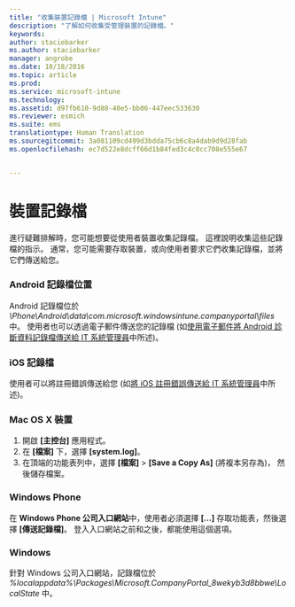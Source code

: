 ```yaml
---
title: "收集裝置記錄檔 | Microsoft Intune"
description: "了解如何收集受管理裝置的記錄檔。"
keywords: 
author: staciebarker
ms.author: staciebarker
manager: angrobe
ms.date: 10/18/2016
ms.topic: article
ms.prod: 
ms.service: microsoft-intune
ms.technology: 
ms.assetid: d97fb610-9d88-40e5-bb06-447eec533630
ms.reviewer: esmich
ms.suite: ems
translationtype: Human Translation
ms.sourcegitcommit: 3a081109cd499d3bdda75cb6c8a4dab9d9d28fab
ms.openlocfilehash: ec7d522e8dcff66d1b84fed3c4c0cc708e555e67


---
```


# <a name="device-logs"></a>裝置記錄檔

進行疑難排解時，您可能想要從使用者裝置收集記錄檔。 這裡說明收集這些記錄檔的指示。 通常，您可能需要存取裝置，或向使用者要求它們收集記錄檔，並將它們傳送給您。

### <a name="android-log-location"></a>Android 記錄檔位置
Android 記錄檔位於 *<Android Device>\Phone\Android\data\com.microsoft.windowsintune.companyportal\files* 中。 使用者也可以透過電子郵件傳送您的記錄檔 (如[使用電子郵件將 Android 診斷資料記錄檔傳送給 IT 系統管理員](/intune/enduser/send-diagnostic-data-logs-to-your-it-administrator-using-email-android)中所述)。

### <a name="ios-logs"></a>iOS 記錄檔

使用者可以將註冊錯誤傳送給您 (如[將 iOS 註冊錯誤傳送給 IT 系統管理員](/intune/enduser/send-errors-to-your-it-admin-ios)中所述)。

### <a name="mac-os-x-devices"></a>Mac OS X 裝置

1. 開啟 **[主控台]** 應用程式。
2. 在 **[檔案]** 下，選擇 **[system.log]**。
3. 在頂端的功能表列中，選擇 **[檔案]** > **[Save a Copy As]** (將複本另存為)， 然後儲存檔案。

### <a name="windows-phone"></a>Windows Phone

在 **Windows Phone 公司入口網站**中，使用者必須選擇 **[…]** 存取功能表，然後選擇 **[傳送記錄檔]**。 登入入口網站之前和之後，都能使用這個選項。

### <a name="windows"></a>Windows

針對 Windows 公司入口網站，記錄檔位於 *%localappdata%\Packages\Microsoft.CompanyPortal_8wekyb3d8bbwe\LocalState* 中。



<!--HONumber=Oct16_HO3-->


